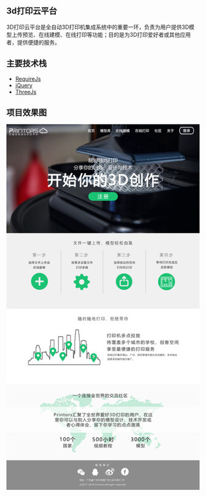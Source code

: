 ## 3d打印云平台
   3D打印云平台是全自动3D打印机集成系统中的重要一环，负责为用户提供3D模型上传预览、在线建模、在线打印等功能；目的是为3D打印爱好者或其他应用者，提供便捷的服务。

## 主要技术栈
* [RequireJs](http://www.requirejs.cn/docs/start.html#get)
* [jQuery](https://www.jquery123.com/)
* [ThreeJs](https://threejs.org/)
## 项目效果图
   ![首页效果图](./src/assets/images/layout.jpg "首页效果图")
    
